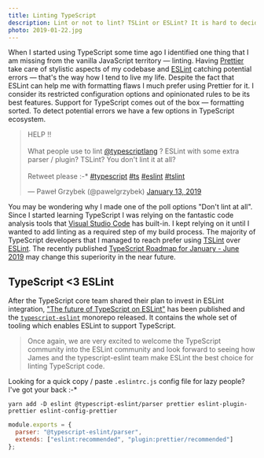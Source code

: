 ```yaml
---
title: Linting TypeScript
description: Lint or not to lint? TSLint or ESLint? It is hard to decide what to use to identify potential errors. Let me elaborate why I chose ESLint to help me doing that.
photo: 2019-01-22.jpg
---
```


When I started using TypeScript some time ago I identified one thing that I am missing from the vanilla JavaScript territory — linting. Having [Prettier](https://prettier.io/) take care of stylistic aspects of my codebase and [ESLint](https://eslint.org/) catching potential errors — that's the way how I tend to live my life. Despite the fact that ESLint can help me with formatting flaws I much prefer using Prettier for it. I consider its restricted configuration options and opinionated rules to be its best features. Support for TypeScript comes out of the box — formatting sorted. To detect potential errors we have a few options in TypeScript ecosystem.

<blockquote class="twitter-tweet"><p lang="en" dir="ltr">HELP ‼️<br><br>What people use to lint <a href="https://twitter.com/typescriptlang?ref_src=twsrc%5Etfw">@typescriptlang</a> ? ESLint with some extra parser / plugin? TSLint? You don&#39;t lint it at all?<br><br>Retweet please :-* <a href="https://twitter.com/hashtag/typescript?src=hash&amp;ref_src=twsrc%5Etfw">#typescript</a> <a href="https://twitter.com/hashtag/ts?src=hash&amp;ref_src=twsrc%5Etfw">#ts</a> <a href="https://twitter.com/hashtag/eslint?src=hash&amp;ref_src=twsrc%5Etfw">#eslint</a> <a href="https://twitter.com/hashtag/tslint?src=hash&amp;ref_src=twsrc%5Etfw">#tslint</a></p>&mdash; Paweł Grzybek (@pawelgrzybek) <a href="https://twitter.com/pawelgrzybek/status/1084565668660473863?ref_src=twsrc%5Etfw">January 13, 2019</a></blockquote> <script async src="https://platform.twitter.com/widgets.js" charset="utf-8"></script>

You may be wondering why I made one of the poll options "Don't lint at all". Since I started learning TypeScript I was relying on the fantastic code analysis tools that [Visual Studio Code](https://code.visualstudio.com/) has built-in. I kept relying on it until I wanted to add linting as a required step of my build process. The majority of TypeScript developers that I managed to reach prefer using [TSLint](https://palantir.github.io/tslint/) over [ESLint](https://eslint.org/). The recently published [TypeScript Roadmap for January - June 2019](https://github.com/Microsoft/TypeScript/issues/29288) may change this superiority in the near future.

## TypeScript <3 ESLint

After the TypeScript core team shared their plan to invest in ESLint integration, ["The future of TypeScript on ESLint"](https://eslint.org/blog/2019/01/future-typescript-eslint) has been published and the [`typescript-eslint`](https://github.com/typescript-eslint/typescript-eslint) monorepo released. It contains the whole set of tooling which enables ESLint to support TypeScript.

> Once again, we are very excited to welcome the TypeScript community into the ESLint community and look forward to seeing how James and the typescript-eslint team make ESLint the best choice for linting TypeScript code.

Looking for a quick copy / paste `.eslintrc.js` config file for lazy people? I've got your back :-\*

```
yarn add -D eslint @typescript-eslint/parser prettier eslint-plugin-prettier eslint-config-prettier
```

```js
module.exports = {
  parser: "@typescript-eslint/parser",
  extends: ["eslint:recommended", "plugin:prettier/recommended"]
};
```
